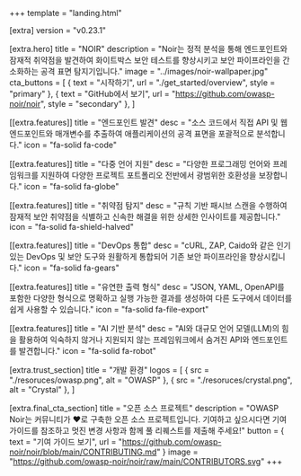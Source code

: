 +++
template = "landing.html"

[extra]
version = "v0.23.1"

[extra.hero]
title = "NOIR"
description = "Noir는 정적 분석을 통해 엔드포인트와 잠재적 취약점을 발견하여 화이트박스 보안 테스트를 향상시키고 보안 파이프라인을 간소화하는 공격 표면 탐지기입니다."
image = "../images/noir-wallpaper.jpg"
cta_buttons = [
    { text = "시작하기", url = "./get_started/overview", style = "primary" },
    { text = "GitHub에서 보기", url = "https://github.com/owasp-noir/noir", style = "secondary" },
]

[[extra.features]]
title = "엔드포인트 발견"
desc = "소스 코드에서 직접 API 및 웹 엔드포인트와 매개변수를 추출하여 애플리케이션의 공격 표면을 포괄적으로 분석합니다."
icon = "fa-solid fa-code"

[[extra.features]]
title = "다중 언어 지원"
desc = "다양한 프로그래밍 언어와 프레임워크를 지원하여 다양한 프로젝트 포트폴리오 전반에서 광범위한 호환성을 보장합니다."
icon = "fa-solid fa-globe"

[[extra.features]]
title = "취약점 탐지"
desc = "규칙 기반 패시브 스캔을 수행하여 잠재적 보안 취약점을 식별하고 신속한 해결을 위한 상세한 인사이트를 제공합니다."
icon = "fa-solid fa-shield-halved"

[[extra.features]]
title = "DevOps 통합"
desc = "cURL, ZAP, Caido와 같은 인기 있는 DevOps 및 보안 도구와 원활하게 통합되어 기존 보안 파이프라인을 향상시킵니다."
icon = "fa-solid fa-gears"

[[extra.features]]
title = "유연한 출력 형식"
desc = "JSON, YAML, OpenAPI를 포함한 다양한 형식으로 명확하고 실행 가능한 결과를 생성하여 다른 도구에서 데이터를 쉽게 사용할 수 있습니다."
icon = "fa-solid fa-file-export"

[[extra.features]]
title = "AI 기반 분석"
desc = "AI와 대규모 언어 모델(LLM)의 힘을 활용하여 익숙하지 않거나 지원되지 않는 프레임워크에서 숨겨진 API와 엔드포인트를 발견합니다."
icon = "fa-solid fa-robot"

[extra.trust_section]
title = "개발 환경"
logos = [
    { src = "./resoruces/owasp.png", alt = "OWASP" },
    { src = "./resoruces/crystal.png", alt = "Crystal" },
]

[extra.final_cta_section]
title = "오픈 소스 프로젝트"
description = "OWASP Noir는 커뮤니티가 ❤️로 구축한 오픈 소스 프로젝트입니다. 기여하고 싶으시다면 기여 가이드를 참조하고 멋진 변경 사항과 함께 풀 리퀘스트를 제출해 주세요!"
button = { text = "기여 가이드 보기", url = "https://github.com/owasp-noir/noir/blob/main/CONTRIBUTING.md" }
image = "https://github.com/owasp-noir/noir/raw/main/CONTRIBUTORS.svg"
+++
